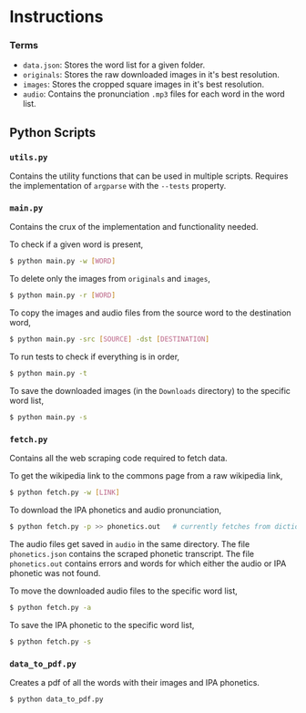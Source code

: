 # Instructions



### Terms

* `data.json`: Stores the word list for a given folder.
* `originals`: Stores the raw downloaded images in it's best resolution.
* `images`: Stores the cropped square images in it's best resolution.
* `audio`: Contains the pronunciation `.mp3` files for each word in the word list.



## Python Scripts

### `utils.py`

Contains the utility functions that can be used in multiple scripts. Requires the implementation of `argparse` with the `--tests` property.

### `main.py`

Contains the crux of the implementation and functionality needed.

To check if a given word is present,

```bash
$ python main.py -w [WORD]
```

To delete only the images from `originals` and `images`,

```bash
$ python main.py -r [WORD]
```

To copy the images and audio files from the source word to the destination word,

```bash
$ python main.py -src [SOURCE] -dst [DESTINATION]
```

To run tests to check if everything is in order,

```bash
$ python main.py -t
```

To save the downloaded images (in the `Downloads` directory) to the specific word list,

```bash
$ python main.py -s
```

### `fetch.py`

Contains all the web scraping code required to fetch data.

To get the wikipedia link to the commons page from a raw wikipedia link,

```bash
$ python fetch.py -w [LINK]
```

To download the IPA phonetics and audio pronunciation,

```bash
$ python fetch.py -p >> phonetics.out	# currently fetches from dictionary.cambridge.org
```

The audio files get saved in `audio` in the same directory. The file `phonetics.json` contains the scraped phonetic transcript. The file `phonetics.out` contains errors and words for which either the audio or IPA phonetic was not found.

To move the downloaded audio files to the specific word list,

```bash
$ python fetch.py -a
```

To save the IPA phonetic to the specific word list,

```bash
$ python fetch.py -s
```

### `data_to_pdf.py`

Creates a pdf of all the words with their images and IPA phonetics.

```bash
$ python data_to_pdf.py
```
